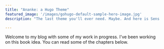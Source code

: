 ```yaml
---
title: "Ananke: a Hugo Theme"
featured_image: '/images/gohugo-default-sample-hero-image.jpg'
description: "The last theme you'll ever need. Maybe. And here is Sens content., just in MD format"

---
```

Welcome to my blog with some of my work in progress. I've been working on this book idea. You can read some of the chapters below.
